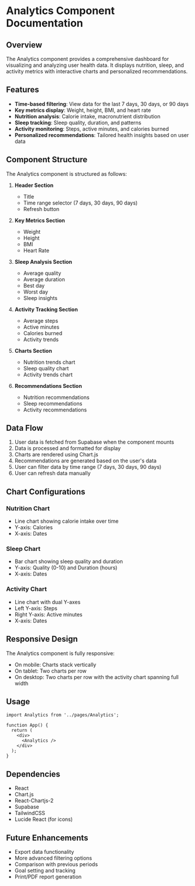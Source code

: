 # Analytics Component Documentation

## Overview

The Analytics component provides a comprehensive dashboard for visualizing and analyzing user health data. It displays nutrition, sleep, and activity metrics with interactive charts and personalized recommendations.

## Features

- **Time-based filtering**: View data for the last 7 days, 30 days, or 90 days
- **Key metrics display**: Weight, height, BMI, and heart rate
- **Nutrition analysis**: Calorie intake, macronutrient distribution
- **Sleep tracking**: Sleep quality, duration, and patterns
- **Activity monitoring**: Steps, active minutes, and calories burned
- **Personalized recommendations**: Tailored health insights based on user data

## Component Structure

The Analytics component is structured as follows:

1. **Header Section**
   - Title
   - Time range selector (7 days, 30 days, 90 days)
   - Refresh button

2. **Key Metrics Section**
   - Weight
   - Height
   - BMI
   - Heart Rate

3. **Sleep Analysis Section**
   - Average quality
   - Average duration
   - Best day
   - Worst day
   - Sleep insights

4. **Activity Tracking Section**
   - Average steps
   - Active minutes
   - Calories burned
   - Activity trends

5. **Charts Section**
   - Nutrition trends chart
   - Sleep quality chart
   - Activity trends chart

6. **Recommendations Section**
   - Nutrition recommendations
   - Sleep recommendations
   - Activity recommendations

## Data Flow

1. User data is fetched from Supabase when the component mounts
2. Data is processed and formatted for display
3. Charts are rendered using Chart.js
4. Recommendations are generated based on the user's data
5. User can filter data by time range (7 days, 30 days, 90 days)
6. User can refresh data manually

## Chart Configurations

### Nutrition Chart
- Line chart showing calorie intake over time
- Y-axis: Calories
- X-axis: Dates

### Sleep Chart
- Bar chart showing sleep quality and duration
- Y-axis: Quality (0-10) and Duration (hours)
- X-axis: Dates

### Activity Chart
- Line chart with dual Y-axes
- Left Y-axis: Steps
- Right Y-axis: Active minutes
- X-axis: Dates

## Responsive Design

The Analytics component is fully responsive:
- On mobile: Charts stack vertically
- On tablet: Two charts per row
- On desktop: Two charts per row with the activity chart spanning full width

## Usage

```tsx
import Analytics from '../pages/Analytics';

function App() {
  return (
    <div>
      <Analytics />
    </div>
  );
}
```

## Dependencies

- React
- Chart.js
- React-Chartjs-2
- Supabase
- TailwindCSS
- Lucide React (for icons)

## Future Enhancements

- Export data functionality
- More advanced filtering options
- Comparison with previous periods
- Goal setting and tracking
- Print/PDF report generation
